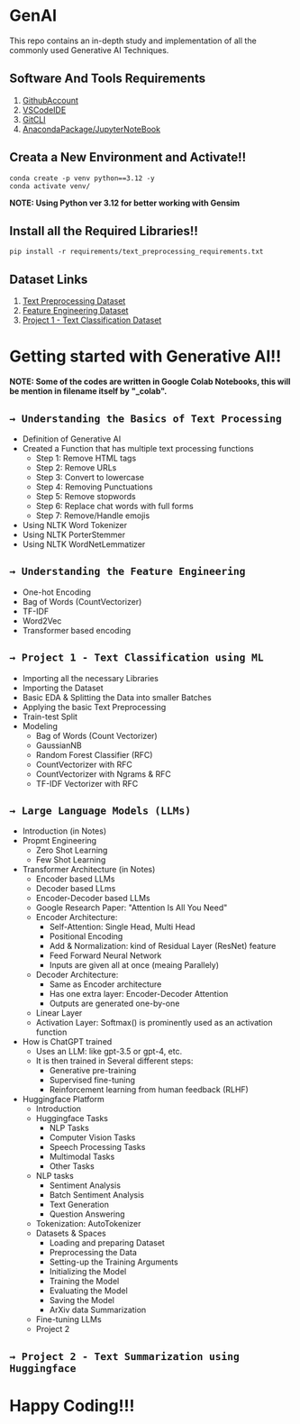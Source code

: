 # GenAI
This repo contains an in-depth study and implementation of all the commonly used Generative AI Techniques.

## Software And Tools Requirements

1. [GithubAccount](https://github.com)
2. [VSCodeIDE](https://code.visualstudio.com/)
3. [GitCLI](https://git-scm.com/downloads)
4. [AnacondaPackage/JupyterNoteBook](https://www.anaconda.com/products/distribution)

## Creata a New Environment and Activate!!

```
conda create -p venv python==3.12 -y
conda activate venv/
```
<b>NOTE: Using Python ver 3.12 for better working with Gensim</b>

## Install all the Required Libraries!!

```
pip install -r requirements/text_preprocessing_requirements.txt
```
## Dataset Links
1. [Text Preprocessing Dataset](https://www.kaggle.com/datasets/lakshmi25npathi/imdb-dataset-of-50k-movie-reviews)
2. [Feature Engineering Dataset](https://www.kaggle.com/datasets/khulasasndh/game-of-thrones-books)
3. [Project 1 - Text Classification Dataset](https://www.kaggle.com/datasets/lakshmi25npathi/imdb-dataset-of-50k-movie-reviews)

# Getting started with Generative AI!!

<b>NOTE: Some of the codes are written in Google Colab Notebooks, this will be mention in filename itself by "_colab".</b>

## `→ Understanding the Basics of Text Processing`
* Definition of Generative AI
* Created a Function that has multiple text processing functions
    - Step 1: Remove HTML tags
    - Step 2: Remove URLs
    - Step 3: Convert to lowercase
    - Step 4: Removing Punctuations
    - Step 5: Remove stopwords
    - Step 6: Replace chat words with full forms
    - Step 7: Remove/Handle emojis
* Using NLTK Word Tokenizer
* Using NLTK PorterStemmer
* Using NLTK WordNetLemmatizer 

## `→ Understanding the Feature Engineering`
* One-hot Encoding
* Bag of Words (CountVectorizer)
* TF-IDF
* Word2Vec
* Transformer based encoding

## `→ Project 1 - Text Classification using ML`
* Importing all the necessary Libraries
* Importing the Dataset
* Basic EDA & Splitting the Data into smaller Batches
* Applying the basic Text Preprocessing
* Train-test Split
* Modeling
    - Bag of Words (Count Vectorizer)
    - GaussianNB
    - Random Forest Classifier (RFC)
    - CountVectorizer with RFC
    - CountVectorizer with Ngrams & RFC
    - TF-IDF Vectorizer with RFC

## `→ Large Language Models (LLMs)`
* Introduction (in Notes)
* Propmt Engineering
    - Zero Shot Learning
    - Few Shot Learning
* Transformer Architecture (in Notes)
    - Encoder based LLMs
    - Decoder based LLms
    - Encoder-Decoder based LLMs
    - Google Research Paper: "Attention Is All You Need"
    - Encoder Architecture:
        - Self-Attention: Single Head, Multi Head
        - Positional Encoding
        - Add & Normalization: kind of Residual Layer (ResNet) feature
        - Feed Forward Neural Network
        - Inputs are given all at once (meaing Parallely)
    - Decoder Architecture:
        - Same as Encoder architecture
        - Has one extra layer: Encoder-Decoder Attention
        - Outputs are generated one-by-one
    - Linear Layer
    - Activation Layer: Softmax() is prominently used as an activation function
* How is ChatGPT trained
    - Uses an LLM: like gpt-3.5 or gpt-4, etc.
    - It is then trained in Several different steps:
        - Generative pre-training
        - Supervised fine-tuning
        - Reinforcement learning from human feedback (RLHF)
* Huggingface Platform
    - Introduction
    - Huggingface Tasks
        - NLP Tasks
        - Computer Vision Tasks
        - Speech Processing Tasks
        - Multimodal Tasks
        - Other Tasks
    - NLP tasks
        - Sentiment Analysis
        - Batch Sentiment Analysis
        - Text Generation
        - Question Answering
    - Tokenization: AutoTokenizer
    - Datasets & Spaces
        - Loading and preparing Dataset
        - Preprocessing the Data
        - Setting-up the Training Arguments
        - Initializing the Model
        - Training the Model
        - Evaluating the Model
        - Saving the Model
        - ArXiv data Summarization
    - Fine-tuning LLMs
    - Project 2

## `→ Project 2 - Text Summarization using Huggingface`

# Happy Coding!!!